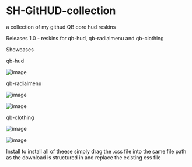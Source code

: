 # SH-GitHUD-collection
a collection of my githud QB core hud reskins

Releases
1.0 - reskins for qb-hud, qb-radialmenu and qb-clothing

Showcases

qb-hud

![image](https://user-images.githubusercontent.com/94418019/184504075-150321b9-6249-4ff3-8494-09ad1dc450d4.png)

qb-radialmenu

![image](https://user-images.githubusercontent.com/94418019/184504136-fcc3a574-2484-49d8-a163-e515fcf91c2c.png)

![image](https://user-images.githubusercontent.com/94418019/184504137-ae4514d1-589c-4be5-8474-0a00057b8f44.png)

qb-clothing

![image](https://user-images.githubusercontent.com/94418019/184504152-19bcb66c-303d-4b3e-a9ed-297bd9ac5720.png)

![image](https://user-images.githubusercontent.com/94418019/184504157-4dae9bc9-f98b-43a8-aa45-afad2f7a2d9c.png)

Install
to install all of theese simply drag the .css file into the same file path as the download is structured in and replace the existing css file
